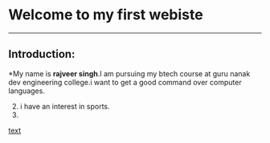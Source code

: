 # Welcome to my first  webiste

---
## Introduction:
*My name is **rajveer singh**.I am pursuing my btech course at guru nanak dev engineering college.i want to get a good command over computer languages.
 


2. i have an interest in sports.
1.





[text](https://rajveer.github.io) 
